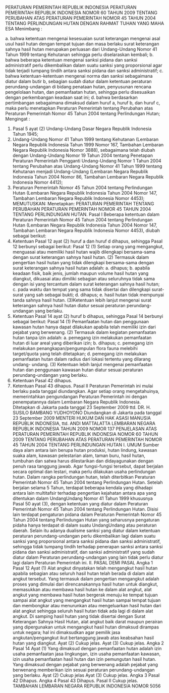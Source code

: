  PERATURAN PEMERINTAH REPUBLIK INDONESIA PERATURAN PEMERINTAH REPUBLIK INDONESIA NOMOR 60 TAHUN 2009 TENTANG PERUBAHAN ATAS PERATURAN PEMERINTAH NOMOR 45 TAHUN 2004 TENTANG PERLINDUNGAN HUTAN
DENGAN RAHMAT TUHAN YANG MAHA ESA
Menimbang :

a. bahwa ketentuan mengenai kesesuaian surat keterangan mengenai asal usul hasil hutan dengan tempat tujuan dan masa berlaku surat keterangan sahnya hasil hutan merupakan perluasan dari Undang-Undang Nomor 41 Tahun 1999 tentang Kehutanan sehingga perlu diselaraskan kembali;
b. bahwa beberapa ketentuan mengenai sanksi pidana dan sanksi administratif perlu dikembalikan dalam suatu sanksi yang proporsional agar tidak terjadi tumpang tindih antara sanksi pidana dan sanksi administratif;
c. bahwa ketentuan-ketentuan mengenai norma dan sanksi sebagaimana diatur dalam butir b, sebagian sudah diatur dalam ketentuan peraturan perundang-undangan di bidang penataan hutan, penyusunan rencana pengelolaan hutan, dan pemanfaatan hutan, sehingga perlu disesuaikan dengan perkembangan keadaan saat ini;
d. bahwa berdasarkan pertimbangan sebagaimana dimaksud dalam huruf a, huruf b, dan huruf c, maka perlu menetapkan Peraturan Pemerintah tentang Perubahan atas Peraturan Pemerintah Nomor 45 Tahun 2004 tentang Perlindungan Hutan;
Mengingat :

1. Pasal 5 ayat (2) Undang-Undang Dasar Negara Republik Indonesia Tahun 1945;
2. Undang-Undang Nomor 41 Tahun 1999 tentang Kehutanan (Lembaran Negara Republik Indonesia Tahun 1999 Nomor 167, Tambahan Lembaran Negara Republik Indonesia Nomor 3888), sebagaimana telah diubah dengan Undang-Undang Nomor 19 Tahun 2004 tentang Penetapan Peraturan Pemerintah Pengganti Undang-Undang Nomor 1 Tahun 2004 tentang Perubahan atas Undang-Undang Nomor 41 Tahun 1999 tentang Kehutanan menjadi Undang-Undang (Lembaran Negara Republik Indonesia Tahun 2004 Nomor 86, Tambahan Lembaran Negara Republik Indonesia Nomor 4412);
3. Peraturan Pemerintah Nomor 45 Tahun 2004 tentang Perlindungan Hutan (Lembaran Negara Republik Indonesia Tahun 2004 Nomor 147, Tambahan Lembaran Negara Republik Indonesia Nomor 4453);
MEMUTUSKAN:
 Menetapkan: PERATURAN PEMERINTAH TENTANG PERUBAHAN PERATURAN PEMERINTAH NOMOR 45 TAHUN 2004 TENTANG PERLINDUNGAN HUTAN.
Pasal I
Beberapa ketentuan dalam Peraturan Pemerintah Nomor 45 Tahun 2004 tentang Perlindungan Hutan (Lembaran Negara Republik Indonesia Tahun 2004 Nomor 147, Tambahan Lembaran Negara Republik Indonesia Nomor 4453), diubah sebagai berikut:
1. Ketentuan Pasal 12 ayat (2) huruf a dan huruf d dihapus, sehingga Pasal 12 berbunyi sebagai berikut:
Pasal 12
(1) Setiap orang yang mengangkut, menguasai atau memiliki hasil hutan wajib dilengkapi bersama-sama dengan surat keterangan sahnya hasil hutan.
(2) Termasuk dalam pengertian hasil hutan yang tidak dilengkapi bersama-sama dengan surat keterangan sahnya hasil hutan adalah:
a. dihapus;
b. apabila keadaan fisik, baik jenis, jumlah maupun volume hasil hutan yang diangkut, dikuasai atau dimiliki sebagian atau seluruhnya tidak sama dengan isi yang tercantum dalam surat keterangan sahnya hasil hutan;
c. pada waktu dan tempat yang sama tidak disertai dan dilengkapi surat-surat yang sah sebagai bukti;
d. dihapus;
e. hasil hutan tidak mempunyai tanda sahnya hasil hutan.
(3)Ketentuan lebih lanjut mengenai surat keterangan sahnya hasil hutan diatur sesuai peraturan perundang- undangan yang berlaku.
2. Ketentuan Pasal 14 ayat (2) huruf b dihapus, sehingga Pasal 14 berbunyi sebagai berikut:
Pasal 14
(1) Pemanfaatan hutan dan penggunaan kawasan hutan hanya dapat dilakukan apabila telah memiliki izin dari pejabat yang berwenang.
(2) Termasuk dalam kegiatan pemanfaatan hutan tanpa izin adalah:
a. pemegang izin melakukan pemanfaatan hutan di luar areal yang diberikan izin;
b. dihapus;
c. pemegang izin melakukan penangkapan/pengumpulan flora fauna melebihi target/quota yang telah ditetapkan;
d. pemegang izin melakukan pemanfaatan hutan dalam radius dari lokasi tertentu yang dilarang undang- undang.
(3) Ketentuan lebih lanjut mengenai pemanfaatan hutan dan penggunaan kawasan hutan diatur sesuai peraturan perundang-undangan yang berlaku.
3. Ketentuan Pasal 42 dihapus.
4. Ketentuan Pasal 43 dihapus.
Pasal II
Peraturan Pemerintah ini mulai berlaku pada tanggal diundangkan.
Agar setiap orang mengetahuinya, memerintahkan pengundangan Peraturan Pemerintah ini dengan penempatannya dalam Lembaran Negara Republik Indonesia. Ditetapkan di Jakarta pada tanggal 23 September 2009 ttd. DR. H. SUSILO BAMBANG YUDHOYONO Diundangkan di Jakarta pada tanggal 23 September 2009 MENTERI HUKUM DAN HAK ASASI MANUSIA REPUBLIK INDONESIA, ttd. ANDI MATTALATTA LEMBARAN NEGARA REPUBLIK INDONESIA TAHUN 2009 NOMOR 137 PENJELASAN ATAS PERATURAN PEMERINTAH REPUBLIK INDONESIA NOMOR 60 TAHUN 2009 TENTANG PERUBAHAN ATAS PERATURAN PEMERINTAH NOMOR 45 TAHUN 2004 TENTANG PERLINDUNGAN HUTAN I. UMUM Sumber daya alam antara lain berupa hutan produksi, hutan lindung, kawasan suaka alam, kawasan pelestarian alam, taman buru, hasil hutan, tumbuhan dan satwa harus dilestarikan dan didayagunakan dengan penuh rasa tanggung jawab. Agar fungsi-fungsi tersebut, dapat berjalan secara optimal dan lestari, maka perlu dilakukan usaha perlindungan hutan. Dalam rangka perlindungan hutan, telah diterbitkan Peraturan Pemerintah Nomor 45 Tahun 2004 tentang Perlindungan Hutan. Setelah berjalan selama 5 Tahun, terdapat beberapa kendala yang dihadapi antara lain multitafsir terhadap pengertian kejahatan antara apa yang ditentukan dalam UndangUndang Nomor 41 Tahun 1999 khususnya Pasal 50 ayat (3), dengan ketentuan yang diatur dalam Peraturan Pemerintah Nomor 45 Tahun 2004 tentang Perlindungan Hutan. Disisi lain terdapat pengaturan pidana dalam Peraturan Pemerintah Nomor 45 Tahun 2004 tentang Perlindungan Hutan yang seharusnya pengaturan pidaha hanya terdapat di dalam suatu UndangUndang atau peraturan daerah. Selain itu adanya dualisme sanksi yang diatur dalam ketentuan peraturan perundang-undangan perlu dikembalikan lagi dalam suatu sanksi yang proporsional antara sanksi pidana dan sanksi administratif, sehingga tidak tumpang tindih terhadap penerapan sanksi antara sanksi pidana dan sanksi administratif, dan sanksi administratif yang sudah diatur dalam Peraturan perundang-undangan yang lain tidak perlu diatur lagi dalam Peraturan Pemerintah ini. II. PASAL DEMI PASAL Angka 1
Pasal 12
Ayat (1) Alat angkut dinyatakan telah mengangkut hasil hutan apabila sebagian atau seluruh hasil hutan telah berada di dalam alat angkut tersebut. Yang termasuk dalam pengertian mengangkut adalah proses yang dimulai dari direncanakannya hasil hutan untuk diangkut, memasukkan atau membawa hasil hutan ke dalam alat angkut, alat angkut yang membawa hasil hutan bergerak menuju ke tempat tujuan sampai alat angkut yang mengangkut hasil hutan sampai tempat tujuan dan membongkar atau menurunkan atau mengeluarkan hasil hutan dari alat angkut sehingga seluruh hasil hutan tidak ada lagi di dalam alat angkut. Di samping hasil hutan yang tidak disertai dengan Surat Keterangan Sahnya Hasil Hutan, alat angkut baik darat maupun perairan yang dipergunakan untuk mengangkut hasil hutan dimaksud dirampas untuk negara; hal ini dimaksudkan agar pemilik jasa angkutan/pengangkut ikut bertanggung jawab atas keabsahan hasil hutan yang diangkut. Ayat (2) Cukup jelas. Ayat (3) Cukup jelas. Angka 2
Pasal 14
Ayat (1) Yang dimaksud dengan pemanfaatan hutan adalah izin usaha pemanfaatan jasa lingkungan, izin usaha pemanfaatan kawasan, izin usaha pemanfaatan hasil hutan dan izin pemungutan hasil hutan. Yang dimaksud dengan pejabat yang berwenang adalah pejabat yang berwenang memberikan izin sesuai peraturan perundang-undangan yang berlaku. Ayat (2) Cukup jelas Ayat (3) Cukup jelas. Angka 3
Pasal 42
Dihapus. Angka 4
Pasal 43
Dihapus.
Pasal II
Cukup jelas. TAMBAHAN LEMBARAN NEGARA REPUBLIK INDONESIA NOMOR 5056